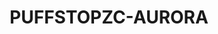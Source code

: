 ---
title: "PUFFSTOPZC-AURORA"
url: /zamboanga-city/puffstopzc-aurora-aurora-drive/
shop: supermarket
---